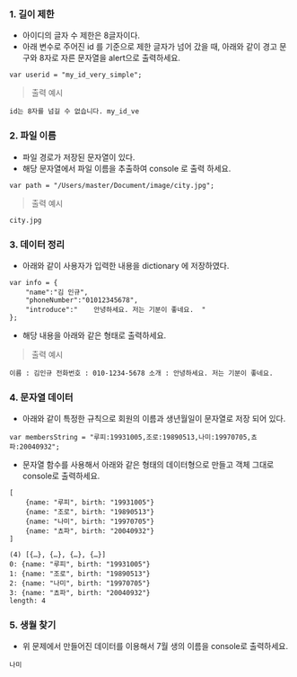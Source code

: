### 1. 길이 제한 

* 아이디의 글자 수 제한은 8글자이다. 
* 아래 변수로 주어진 id 를 기준으로 제한 글자가 넘어 갔을 때, 아래와 같이 경고 문구와 8자로 자른 문자열을 alert으로 출력하세요. 

```
var userid = "my_id_very_simple";
```

> 출력 예시 

```
id는 8자를 넘길 수 없습니다. my_id_ve
```

### 2. 파일 이름 

* 파일 경로가 저장된 문자열이 있다. 
* 해당 문자열에서 파일 이름을 추출하여 console 로 출력 하세요. 

```
var path = "/Users/master/Document/image/city.jpg";
```

> 출력 예시 

```
city.jpg
```

### 3. 데이터 정리 

* 아래와 같이 사용자가 입력한 내용을 dictionary 에 저장하였다. 

```
var info = {
    "name":"김 인규",
    "phoneNumber":"01012345678",
    "introduce":"    안녕하세요. 저는 기분이 좋네요.  "
};
```

* 해당 내용을 아래와 같은 형태로 출력하세요. 

> 출력 예시 

```
이름 : 김인규 전화번호 : 010-1234-5678 소개 : 안녕하세요. 저는 기분이 좋네요.
```


### 4. 문자열 데이터 

* 아래와 같이 특정한 규칙으로 회원의 이름과 생년월일이 문자열로 저장 되어 있다.

```
var membersString = "루피:19931005,조로:19890513,나미:19970705,쵸파:20040932";
```

* 문자열 함수를 사용해서 아래와 같은 형태의 데이터형으로 만들고 객체 그대로 console로 출력하세요. 

```
[
    {name: "루피", birth: "19931005"}
    {name: "조로", birth: "19890513"}
    {name: "나미", birth: "19970705"}
    {name: "쵸파", birth: "20040932"}
]
```

```
(4) [{…}, {…}, {…}, {…}]
0: {name: "루피", birth: "19931005"}
1: {name: "조로", birth: "19890513"}
2: {name: "나미", birth: "19970705"}
3: {name: "쵸파", birth: "20040932"}
length: 4
```

### 5. 생월 찾기 

* 위 문제에서 만들어진 데이터를 이용해서 7월 생의 이름을 console로 출력하세요. 

```
나미
```
